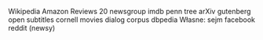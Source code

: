 Wikipedia
Amazon Reviews
20 newsgroup
imdb
penn tree
arXiv
gutenberg
open subtitles
cornell movies dialog corpus 
dbpedia
Własne:
sejm
facebook
reddit (newsy)

